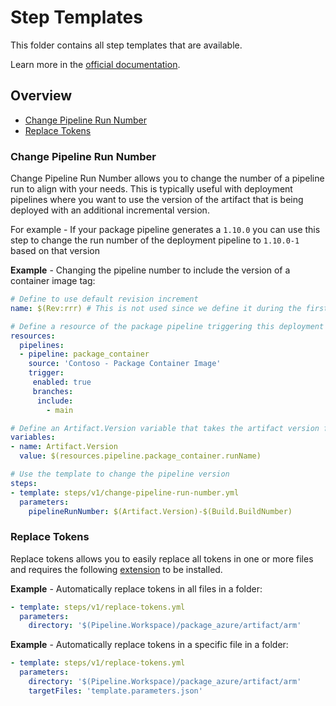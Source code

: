 # Step Templates

This folder contains all step templates that are available.

Learn more in the [official documentation](https://docs.microsoft.com/en-us/azure/devops/pipelines/yaml-schema?view=azure-devops&tabs=schema%2Cparameter-schema#step-templates).

## Overview

- [Change Pipeline Run Number](#change-pipeline-run-number)
- [Replace Tokens](#replace-tokens)

### Change Pipeline Run Number

Change Pipeline Run Number allows you to change the number of a pipeline run to align with your needs. This is typically useful with deployment pipelines where you want to use the version of the artifact that is being deployed with an additional incremental version.

For example - If your package pipeline generates a `1.10.0` you can use this step to change the run number of the deployment pipeline to `1.10.0-1` based on that version

**Example** - Changing the pipeline number to include the version of a container image tag:

```yaml
# Define to use default revision increment
name: $(Rev:rrr) # This is not used since we define it during the first stage

# Define a resource of the package pipeline triggering this deployment
resources:
  pipelines:
  - pipeline: package_container
    source: 'Contoso - Package Container Image'
    trigger:
     enabled: true
     branches:
      include:
        - main

# Define an Artifact.Version variable that takes the artifact version from the package pipeline
variables:
- name: Artifact.Version
  value: $(resources.pipeline.package_container.runName)

# Use the template to change the pipeline version
steps:
- template: steps/v1/change-pipeline-run-number.yml
  parameters:
    pipelineRunNumber: $(Artifact.Version)-$(Build.BuildNumber)
```

### Replace Tokens

Replace tokens allows you to easily replace all tokens in one or more files and requires the following [extension](https://marketplace.visualstudio.com/items?itemName=qetza.replacetokens) to be installed.

**Example** - Automatically replace tokens in all files in a folder:

```yaml
- template: steps/v1/replace-tokens.yml
  parameters:
    directory: '$(Pipeline.Workspace)/package_azure/artifact/arm'
```

**Example** - Automatically replace tokens in a specific file in a folder:

```yaml
- template: steps/v1/replace-tokens.yml
  parameters:
    directory: '$(Pipeline.Workspace)/package_azure/artifact/arm'
    targetFiles: 'template.parameters.json'
```
